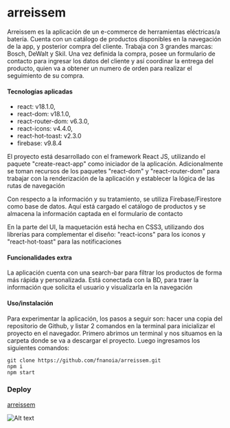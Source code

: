 # arreissem

Arreissem es la aplicación de un e-commerce de herramientas eléctricas/a batería. Cuenta con un catálogo de productos disponibles en la navegación de la app, y posterior compra del cliente. Trabaja con 3 grandes marcas: Bosch, DeWalt y Skil. Una vez definida la compra, posee un formulario de contacto para ingresar los datos del cliente y así coordinar la entrega del producto, quien va a obtener un numero de orden para realizar el seguimiento de su compra.

#### Tecnologías aplicadas

* react: v18.1.0,
* react-dom: v18.1.0,
* react-router-dom: v6.3.0,
* react-icons: v4.4.0,
* react-hot-toast: v2.3.0
* firebase: v9.8.4

El proyecto está desarrollado con el framework React JS, utilizando el paquete "create-react-app" como iniciador de la aplicación. Adicionalmente se toman recursos de los paquetes "react-dom" y "react-router-dom" para trabajar con la renderización de la aplicación y establecer la lógica de las rutas de navegación

Con respecto a la información y su tratamiento, se utiliza Firebase/Firestore como base de datos. Aquí está cargado el catálogo de productos y se almacena la información captada en el formulario de contacto

En la parte del UI, la maquetación está hecha en CSS3, utilizando dos librerías para complementar el diseño: "react-icons" para los iconos y "react-hot-toast" para las notificaciones

#### Funcionalidades extra

La aplicación cuenta con una search-bar para filtrar los productos de forma más rápida y personalizada. Está conectada con la BD, para traer la información que solicita el usuario y visualizarla en la navegación


#### Uso/instalación

Para experimentar la aplicación, los pasos a seguir son:
hacer una copia del repositorio de Github, y listar 2 comandos en la terminal para inicializar el proyecto en el navegador. Primero abrimos un terminal y nos situamos en la carpeta donde se va a descargar el proyecto. Luego ingresamos los siguientes comandos:
```
git clone https://github.com/fnanoia/arreissem.git
npm i
npm start

```

### Deploy

[arreissem](https://arreissem.netlify.app/)

![Alt text](https://media.giphy.com/media/hwLFWXznMz6yvY0S41/giphy.gif)
